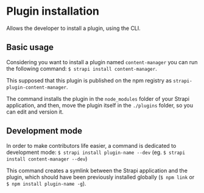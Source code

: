# Plugin installation

Allows the developer to install a plugin, using the CLI.

## Basic usage

Considering you want to install a plugin named `content-manager` you can run the following command:
`$ strapi install content-manager`.

This supposed that this plugin is published on the npm registry as `strapi-plugin-content-manager`.

The command installs the plugin in the `node_modules` folder of your Strapi application, and then, move the plugin itself in the `./plugins` folder, so you can edit and version it.

## Development mode

In order to make contributors life easier, a command is dedicated to development mode:
`$ strapi install plugin-name --dev` (eg. `$ strapi install content-manager --dev`)

This command creates a symlink between the Strapi application and the plugin, which should have been previously installed globally (`$ npm link` or `$ npm install plugin-name -g`).
